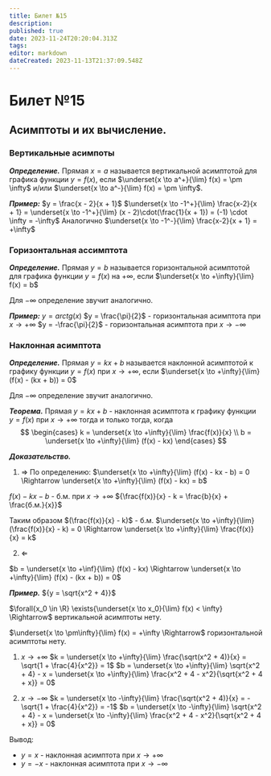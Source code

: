 ```yaml
---
title: Билет №15
description: 
published: true
date: 2023-11-24T20:20:04.313Z
tags: 
editor: markdown
dateCreated: 2023-11-13T21:37:09.548Z
---
```


# Билет №15

## Асимптоты и их вычисление.

### Вертикальные асимпоты

***Определение.***
Прямая $x = a$ называется вертикальной асимптотой для графика функции $y = f(x)$, если $\underset{x \to a^+}{\lim} f(x) = \pm \infty$ и/или $\underset{x \to a^-}{\lim} f(x) = \pm \infty$.

***Пример:***
$y = \frac{x - 2}{x + 1}$
$\underset{x \to -1^+}{\lim} \frac{x-2}{x + 1} = \underset{x \to -1^+}{\lim} (x - 2)\cdot(\frac{1}{x + 1}) = (-1) \cdot \infty = -\infty$
Аналогично $\underset{x \to -1^-}{\lim} \frac{x-2}{x + 1} = +\infty$

### Горизонтальная ассимптота

***Определение.***
Прямая $y = b$ называется горизонтальной асимптотой для графика функции $y = f(x)$ на $+\infty$, если $\underset{x \to +\infty}{\lim} f(x) = b$

Для $-\infty$ определение звучит аналогично.

***Пример:***
$y = arctg(x)$
$y = \frac{\pi}{2}$ - горизонтальная асимптота при $x \to +\infty$
$y = -\frac{\pi}{2}$ - горизонтальная асимптота при $x \to -\infty$

### Наклонная асимптота

***Определение.***
Прямая $y = kx + b$ называется наклонной асимптотой к графику функции $y = f(x)$ при $x \to +\infty$, если $\underset{x \to +\infty}{\lim} (f(x) - (kx + b)) = 0$

Для $-\infty$ определение звучит аналогично.

***Теорема.***
Прямая $y = kx + b$ - наклонная асимптота к графику функции $y = f(x)$ при $x \to +\infty$ тогда и только тогда, когда
$$
\begin{cases}
k = \underset{x \to +\infty}{\lim} \frac{f(x)}{x} \\
b = \underset{x \to +\infty}{\lim} (f(x) - kx)
\end{cases}
$$

***Доказательство.***
1) $\Rightarrow$
По определению: 
$\underset{x \to +\infty}{\lim} (f(x) - kx - b) = 0 \Rightarrow \underset{x \to +\infty}{\lim} (f(x) - kx) = b$

$f(x) - kx - b$ - б.м. при $x \to +\infty$
${\frac{f(x)}{x} - k = \frac{b}{x} + \frac{б.м.}{x}}$

Таким образом $(\frac{f(x)}{x} - k)$ - б.м.
$\underset{x \to +\infty}{\lim} (\frac{f(x)}{x} - k) = 0 \Rightarrow \underset{x \to +\infty}{\lim} \frac{f(x)}{x} = k$

2) $\Leftarrow$

$b = \underset{x \to +\inf}{\lim} (f(x) - kx) \Rightarrow \underset{x \to +\infty}{\lim} (f(x) - (kx + b)) = 0$



***Пример.***
${y = \sqrt{x^2 + 4}}$

$\forall{x_0 \in \R} \exists{\underset{x \to x_0}{\lim} f(x) < \infty} \Rightarrow$ вертикальной асимптоты нету.

$\underset{x \to \pm\infty}{\lim} f(x) = +\infty \Rightarrow$ горизонтальной асимптоты нету.

1) $x \to +\infty$
$k = \underset{x \to +\infty}{\lim} \frac{\sqrt(x^2 + 4)}{x} = \sqrt{1 + \frac{4}{x^2}} = 1$
$b = \underset{x \to +\infty}{\lim} \sqrt{x^2 + 4} - x = \underset{x \to +\infty}{\lim} \frac{x^2 + 4 - x^2}{\sqrt{x^2 + 4 + x}} = 0$

2) $x \to -\infty$
$k = \underset{x \to -\infty}{\lim} \frac{\sqrt(x^2 + 4)}{x} = -\sqrt{1 + \frac{4}{x^2}} = -1$
$b = \underset{x \to -\infty}{\lim} \sqrt{x^2 + 4} - x = \underset{x \to -\infty}{\lim} \frac{x^2 + 4 - x^2}{\sqrt{x^2 + 4 + x}} = 0$

Вывод:
* $y = x$ - наклонная асимптота при $x \to +\infty$
* $y = -x$ - наклонная асимптота при $x \to -\infty$
 
